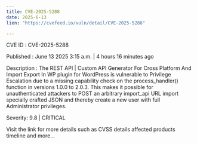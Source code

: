 ```yaml
---
title: CVE-2025-5288
date: 2025-6-13
lien: "https://cvefeed.io/vuln/detail/CVE-2025-5288"

---
```


CVE ID : CVE-2025-5288

Published :  June 13
2025
3:15 a.m. | 4 hours
16 minutes ago

Description : The REST API | Custom API Generator For Cross Platform And Import Export In WP plugin for WordPress is vulnerable to Privilege Escalation due to a missing capability check on the process_handler() function in versions 1.0.0 to 2.0.3. This makes it possible for unauthenticated attackers to POST an arbitrary import_api URL
import specially crafted JSON
and thereby create a new user with full Administrator privileges.

Severity: 9.8 | CRITICAL

Visit the link for more details
such as CVSS details
affected products
timeline
and more...
